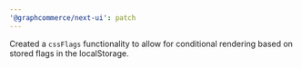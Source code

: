 ```yaml
---
'@graphcommerce/next-ui': patch
---
```


Created a `cssFlags` functionality to allow for conditional rendering based on stored flags in the localStorage.
